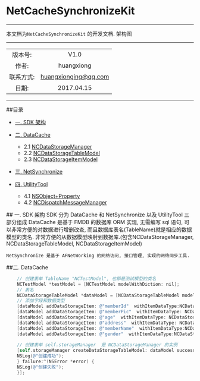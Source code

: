 # NetCacheSynchronizeKit
-----
本文档为`NetCacheSynchronizeKit` 的开发文档. 架构图


************
|      		|  				  		|
| :-------:	|:--------------------:	|
| 版本号:	  | V1.0					| 
| 作者:	   | huangxiong			|
| 联系方式:	  | huangxionging@qq.com	|
| 日期:	   |  2017.04.15			 |	


*************
##<a name="index"/>目录
* [一. SDK 架构](#Structure)

* [二. DataCache](#DataCache)
	* 2.1 [NCDataStorageManager](#NCDataStorageManager)
	* 2.2 [NCDataStorageTableModel](#NCDataStorageTableModel)
	* 2.3 [NCDataStorageItemModel](#NCDataStorageItemModel)
* [三. NetSynchronize](#NetSynchronize)
* [四. UtilityTool](#UtilityTool)
	* 4.1 [NSObject+Property](#Property)
	* 4.2 [NCDispatchMessageManager](#NCDispatchMessageManager)

##<a name="Structure"/> 一. SDK 架构
 	SDK 分为 DataCache 和 NetSynchronize 以及 UtilityTool 三部分组成
 	DataCache 是基于 FMDB 的数据库 ORM 实现, 无需编写 sql 语句, 可以非常方便的对数据进行增删改查, 而且数据库表名(TableName)就是相应的数据模型的类名. 非常方便的从数据模型映射到数据库.(包含NCDataStorageManager, NCDataStorageTableModel, NCDataStorageItemModel)
 		
 	NetSynchronize 是基于 AFNetWorking 的网络访问, 接口管理, 实现的网络同步工具.


##<a name="DataCache"/>二. DataCache
```Objective-c
	// 创建表单 TableName "NCTestModel", 也即是测试模型的类名
	NCTestModel *testModel = [NCTestModel modelWithDiction: nil];
	// 表名
	NCDataStorageTableModel *dataModel = [NCDataStorageTableModel modelWithDataStorageTableName: @"NCTestModel"];
	// 添加字段和数据类型
	[dataModel addDataStorageItem: @"memberId"  withItemDataType:NCDataStorageDataTypeText itemRestraintType:NCDataStorageRestraintTypeUnique];
	[dataModel addDataStorageItem: @"memberPic"  withItemDataType: NCDataStorageDataTypeText];
	[dataModel addDataStorageItem: @"age"  withItemDataType: NCDataStorageDataTypeText];
	[dataModel addDataStorageItem: @"address"  withItemDataType: NCDataStorageDataTypeText];
	[dataModel addDataStorageItem: @"memberName"  withItemDataType:NCDataStorageDataTypeText itemRestraintType:NCDataStorageRestraintTypeUnique];
	[dataModel addDataStorageItem: @"gender"  withItemDataType:NCDataStorageDataTypeText itemRestraintType:NCDataStorageRestraintTypeUniqueAndNotNull];
	
	// 创建表单 self.storageManager  是 NCDataStorageManager 的实例
	[self.storageManager createDataStorageTableModel: dataModel success:^(id responseObject) {
	NSLog(@"创建成功");
	} failure:^(NSError *error) {
	NSLog(@"创建失败");
	}];
```